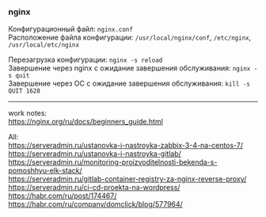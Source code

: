 ### nginx

Конфигурационный файл: `nginx.conf` </br>
Расположение файла конфигурации: `/usr/local/nginx/conf`, `/etc/nginx`, `/usr/local/etc/nginx` </br>

Перезагрузка конфигурации: `nginx -s reload` </br>
Завершение через nginx c ожидание завершения обслуживания: `nginx -s quit` </br>
Завершение через ОС c ожидание завершения обслуживания: `kill -s QUIT 1628` </br>


---
work notes: </br>
https://nginx.org/ru/docs/beginners_guide.html </br>

All: </br>
https://serveradmin.ru/ustanovka-i-nastroyka-zabbix-3-4-na-centos-7/ </br>
https://serveradmin.ru/ustanovka-i-nastroyka-gitlab/ </br>
https://serveradmin.ru/monitoring-proizvoditelnosti-bekenda-s-pomoshhyu-elk-stack/ </br>
https://serveradmin.ru/gitlab-container-registry-za-nginx-reverse-proxy/ </br>
https://serveradmin.ru/ci-cd-proekta-na-wordpress/ </br>
https://habr.com/ru/post/174467/ </br>
https://habr.com/ru/company/domclick/blog/577964/ </br>
